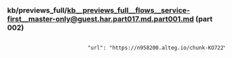 ### kb/previews_full/kb__previews_full__flows__service-first__master-only@guest.har.part017.md.part001.md (part 002)

```md

                          "url": "https://n958200.alteg.io/chunk-KO722YSM.js",
              
```

```
